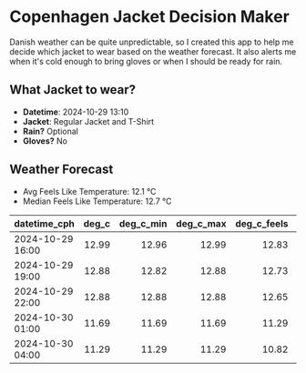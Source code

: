 
# Copenhagen Jacket Decision Maker

Danish weather can be quite unpredictable, so I created this app to help me decide which jacket to wear based on the weather forecast. 
It also alerts me when it's cold enough to bring gloves or when I should be ready for rain.

## What Jacket to wear?

- **Datetime**: 2024-10-29 13:10
- **Jacket**: Regular Jacket and T-Shirt
- **Rain?** Optional
- **Gloves?** No

## Weather Forecast
- Avg Feels Like Temperature: 12.1 °C
- Median Feels Like Temperature: 12.7 °C

| datetime_cph     |   deg_c |   deg_c_min |   deg_c_max |   deg_c_feels | weather   | wind   | rain   |
|:-----------------|--------:|------------:|------------:|--------------:|:----------|:-------|:-------|
| 2024-10-29 16:00 |   12.99 |       12.96 |       12.99 |         12.83 | Clouds    | Low    | None   |
| 2024-10-29 19:00 |   12.88 |       12.82 |       12.88 |         12.73 | Clouds    | Low    | None   |
| 2024-10-29 22:00 |   12.88 |       12.88 |       12.88 |         12.65 | Rain      | Low    | Low    |
| 2024-10-30 01:00 |   11.69 |       11.69 |       11.69 |         11.29 | Clouds    | Low    | None   |
| 2024-10-30 04:00 |   11.29 |       11.29 |       11.29 |         10.82 | Clouds    | High   | None   |
        